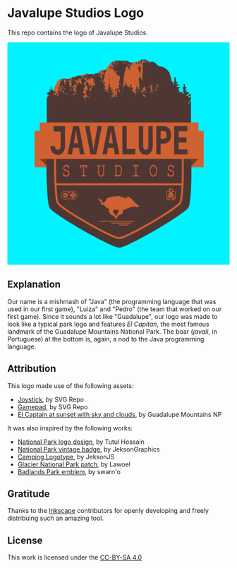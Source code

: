# Javalupe Studios Logo

This repo contains the logo of Javalupe Studios.

![javalupe-logo](logo/javalupe-logo.png)

## Explanation

Our name is a mishmash of "Java" (the programming language that was used in our first game), "Luiza" and "Pedro" (the team that worked on our first game). Since it sounds a lot like "Guadalupe", our logo was made to look like a typical park logo and features *El Capitan*, the most famous landmark of the Guadalupe Mountains National Park. The boar (*javali*, in Portuguese) at the bottom is, again, a nod to the Java programming language.

## Attribution

This logo made use of the following assets:

- [Joystick](https://www.svgrepo.com/svg/149679/joystick), by SVG Repo
- [Gamepad](https://www.svgrepo.com/svg/19042/game-controller), by SVG Repo
- [El Captain at sunset with sky and clouds](https://www.goodfreephotos.com/united-states/texas/guadalupe-mountains-national-park/el-captain-at+sunset-with-sky-and-clouds.jpg.php), by Guadalupe Mountains NP

It was also inspired by the following works:

- [National Park logo design](https://www.behance.net/gallery/87434841/National-Park-Logo-Design), by Tutul Hossain
- [National Park vintage badge](https://www.vecteezy.com/vector-art/223967-national-park-vintage-badge-mountain-explorer-label-outdoor-adventure-logo-design-with-bear-travel-and-hipster-insignia-wilderness-forest-camping-emblem-hiking-backpack-vector-design-typography), by JeksonGraphics
- [Camping Logotype](https://www.canstockphoto.com.br/logotypes-logotipos-acampamento-55070898.html), by JeksonJS
- [Glacier National Park patch](https://www.dreamstime.com/vector-glacier-national-park-patch-logo-design-image252619622), by Lawoel
- [Badlands Park emblem](https://www.freepik.com/premium-vector/badlands-park-emblem-patch-logo-illustration_25034751.htm#query=yellowstone%20logo&position=36&from_view=keyword&track=ais), by swarn'o

## Gratitude

Thanks to the [Inkscape](https://inkscape.org/) contributors for openly developing and freely distribuing such an amazing tool.

## License

This work is licensed under the [CC-BY-SA 4.0](https://creativecommons.org/licenses/by-sa/4.0/)
